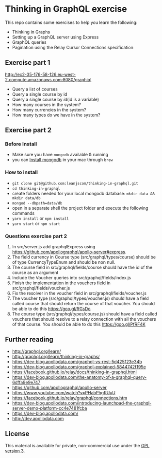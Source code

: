 Thinking in GraphQL exercise
=========================

This repo contains some exercises to help you learn the following:

- Thinking in Graphs
- Setting up a GraphQL server using Express
- GraphQL queries
- Pagination using the Relay Cursor Connections specification

## Exercise part 1

http://ec2-35-176-58-126.eu-west-2.compute.amazonaws.com:8080/graphiql

* Query a list of courses
* Query a single course by id
* Query a single course by $id  ($id is a variable)
* How many courses in the system?
* How many currencies in the system?
* How many types do we have in the system?

## Exercise part 2

### Before Install

- Make sure you have `mongodb` available & running
- you can [Install mongodb](https://docs.mongodb.com/manual/tutorial/install-mongodb-on-os-x/#install-mongodb-community-edition-with-homebrew) in your mac through `brew`

### How to install

- `git clone git@github.com:leanjscom/thinking-in-graphql.git`
- `cd thinking-in-graphql`
- create folders needed for your local mongodb database: `mkdir data && mkdir data/db`
- `mongod --dbpath=data/db`
- open in a separate shell the project folder and execute the following commands
- `yarn install` or `npm install`
- `yarn start` or `npm start`

### Questions exercise part 2

1. In src/server.js add graphqlExpress using https://github.com/apollographql/apollo-server#express.
2. The field currency in Course type (src/graphql/types/course) should be of type CurrencyTypeEnum and should be non null.
3. The course field in src/graphql/fields/course should have the id of the course as an argument
4. Include the Voucher queries into src/graphql/fields/index.js
5. Finish the implementation in the vouchers field in src/graphql/fields/voucher.js
6. Fix the resolver in the voucher field in src/graphql/fields/voucher.js
7. The voucher type (src/graphql/types/voucher.js) should have a field called course that should return the course of that voucher. You should be able to do this https://goo.gl/ffGsDo
8. The course type (src/graphql/types/course.js) should have a field called vouchers that should resolve to a relay connection with all the vouchers of that course. You should be able to do this https://goo.gl/PfRF4K

## Further reading

- http://graphql.org/learn/
- http://graphql.org/learn/thinking-in-graphs/
- https://dev-blog.apollodata.com/graphql-vs-rest-5d425123e34b
- https://dev-blog.apollodata.com/graphql-explained-5844742f195e
- https://facebook.github.io/relay/docs/thinking-in-graphql.html
- https://dev-blog.apollodata.com/the-anatomy-of-a-graphql-query-6dffa9e9e747
- https://github.com/apollographql/apollo-server
- https://www.youtube.com/watch?v=PHabPhgRUuU
- https://facebook.github.io/relay/graphql/connections.htm
- https://dev-blog.apollodata.com/introducing-launchpad-the-graphql-server-demo-platform-cc4e7481fcba
- https://dev-blog.apollodata.com/
- http://dev.apollodata.com

## License

This material is available for private, non-commercial use under the [GPL version 3](http://www.gnu.org/licenses/gpl-3.0-standalone.html).
